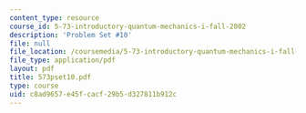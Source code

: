 ```yaml
---
content_type: resource
course_id: 5-73-introductory-quantum-mechanics-i-fall-2002
description: 'Problem Set #10'
file: null
file_location: /coursemedia/5-73-introductory-quantum-mechanics-i-fall-2002/c8ad9657e45fcacf29b5d327811b912c_573pset10.pdf
file_type: application/pdf
layout: pdf
title: 573pset10.pdf
type: course
uid: c8ad9657-e45f-cacf-29b5-d327811b912c
---
```

